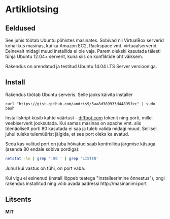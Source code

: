 # Artikliotsing

## Eeldused

See juhis töötab Ubuntu põhistes masinates. Sobivad nii VirtualBox serverid kohalikus masinas, kui ka Amazon EC2, Rackspace vmt. virtuaalserverid. Eelnevalt midagi muud installida ei ole vaja. Parem olekski kasutada täiesti tühja Ubuntu 12.04+ serverit, kuna siis on konfliktide oht väiksem.

Rakendus on arendatud ja testitud Ubuntu 14.04 LTS Server versiooniga.

## Install

Rakendus töötab Ubuntu serveris. Selle jaoks käivita installer

    curl "https://gist.github.com/andris9/5aa8d389933d44895fec" | sudo bash

Installiskript küsib kahte väärtust - [diffbot.com](http://diffbot.com) tokenit ning porti, millel veebiserverit jooksutada. Kui samas masinas on apache vmt. siis tõenäoliselt porti 80 kasutada ei saa ja tuleb valida midagi muud. Sellisel juhul tuleks tulemüürist jälgida, et see port oleks ka avatud.

Seda kas valitud port on juba hõivatud saab kontrollida järgmise käsuga (asenda 80 endale sobiva pordiga):

```bash
netstat -ln | grep ':80 ' | grep 'LISTEN'
```

Juhul kui vastus on tühi, on port vaba.

Kui vigu ei esinenud (install lõppeb teatega "Installeerimine õnnestus"), ongi rakendus installitud ning võib avada aadressi http://masinanimi:port

## Litsents

**MIT**
